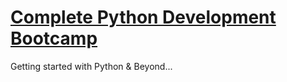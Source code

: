 # [Complete Python Development Bootcamp](https://www.udemy.com/share/101URk3@M0IZQ6y242x3_9SRT_dFcUG3QnHLpt4hh7trSguRmIjq9MvJhNo-dJcK055R69cafA==/)

Getting started with Python & Beyond...
